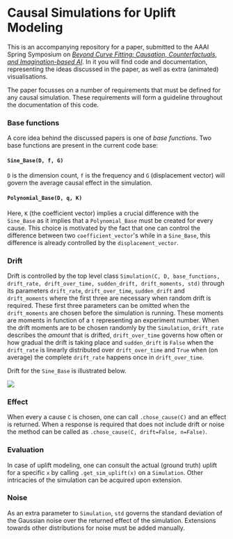 # Causal Simulations for Uplift Modeling
This is an accompanying repository for a paper, submitted to the AAAI Spring Symposium on [_Beyond Curve Fitting: Causation, Counterfactuals, and Imagination-based AI_](https://why19.causalai.net). In it you will find code and documentation, representing the ideas discussed in the paper, as well as extra (animated) visualisations. 

The paper focusses on a number of requirements that must be defined for any causal simulation. These requirements will form a guideline throughout the documentation of this code.

### Base functions
A core idea behind the discussed papers is one of _base functions_. Two base functions are present in the current code base:
#### `Sine_Base(D, f, G)`
`D` is the dimension count, `f` is the frequency and `G` (displacement vector) will govern the average causal effect in the simulation. 
#### `Polynomial_Base(D, q, K)`
Here, `K` (the coefficient vector) implies a crucial difference with the `Sine_Base` as it implies that a `Polynomial_Base` must be created for every cause. This choice is motivated by the fact that one can control the difference between two `coefficient_vector`'s while in a `Sine_Base`, this difference is already controlled by the `displacement_vector`.

### Drift
Drift is controlled by the top level class `Simulation(C, D, base_functions, drift_rate, drift_over_time, sudden_drift, drift_moments, std)` through its parameters `drift_rate`, `drift_over_time`, `sudden_drift` and `drift_moments` where the first three are necessary when random drift is required. These first three parameters can be omitted when the `drift_moments` are chosen before the simulation is running. These moments are moments in function of a `t` representing an experiment number. When the drift moments are to be chosen randomly by the `Simulation`, `drift_rate` describes the _amount_ that is drifted, `drift_over_time` governs how often or how gradual the drift is taking place and `sudden_drift` is `False` when the `drift_rate` is linearly distributed over `drift_over_time` and `True` when (on average) the complete `drift_rate` happens once in `drift_over_time`.

Drift for the `Sine_Base` is illustrated below.

<img src="https://media.giphy.com/media/7YCkHszKZQEb9CKTDQ/giphy.gif" />

### Effect
When every a cause `C` is chosen, one can call `.chose_cause(C)` and an effect is returned. When a response is required that does not include drift or noise the method can be called as `.chose_cause(C, drift=False, n=False)`.

### Evaluation
In case of uplift modeling, one can consult the actual (ground truth) uplift for a specific `x` by calling `.get_sim_uplift(x)` on a `Simulation`. Other intricacies of the simulation can be acquired upon extension.

### Noise
As an extra parameter to `Simulation`, `std` governs the standard deviation of the Gaussian noise over the returned effect of the simulation. Extensions towards other distributions for noise must be added manually.